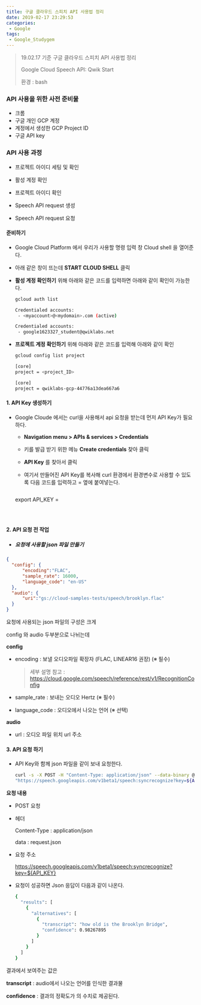 ```yaml
---
title: 구글 클라우드 스피치 API 사용법 정리
date: 2019-02-17 23:29:53
categories:
 - Google
tags:
 - Google_Studygem
---
```


> 19.02.17 기준 구글 클라우드 스피치 API 사용법 정리
>
> Google Cloud Speech API: Qwik Start
>
> 환경 : bash

### API 사용을 위한 사전 준비물

- 크롬
- 구글 개인 GCP 계정
- 계정에서 생성한 GCP Project ID
- 구글 API key

### API 사용 과정

- 프로젝트 아이디 세팅 및 확인
- 활성 계정 확인
- 프로젝트 아이디 확인

- Speech API request 생성
- Speech API request 요청



#### 준비하기

- Google Cloud Platform 에서 우리가 사용할 명령 입력 창 Cloud shell 을 열어준다.

- 아래 같은 창이 뜨는데 **START CLOUD SHELL** 클릭

- **활성 계정 확인하기** 위해 아래와 같은 코드를 입력하면 아래와 같이 확인이 가능한다.

  ```bash
  gcloud auth list
  ```

  ```bash
  Credentialed accounts:
   - <myaccount>@<mydomain>.com (active)
  ```

  ```bash
  Credentialed accounts:
   - google1623327_student@qwiklabs.net
  ```




- **프로젝트 계정 확인하기** 위해 아래와 같은 코드를 입력해 아래와 같이 확인

  ```bash
  gcloud config list project
  ```

  ```bash
  [core]
  project = <project_ID>
  ```

  ```bash
  [core]
  project = qwiklabs-gcp-44776a13dea667a6
  ```




#### 1. API Key 생성하기

- Google Cloude 에서는 curl을 사용해서 api 요청을 받는데 먼저 API Key가 필요하다.

  - **Navigation menu  >  APIs & services > Credentials**

  - 키를 발급 받기 위한 메뉴 **Create credentials** 찾아 클릭

  - **API Key** 를 찾아서 클릭

  - 여기서 만들어진 API Key를 복사해 curl 환경에서 환경변수로 사용할 수 있도록 다음 코드를 입력하고 = 옆에 붙여넣는다.

    ```bash
  export API_KEY =
    ```



#### 2. API 요청 전 작업

- ##### 요청에 사용할 json 파일 만들기

```json
{
  "config": {
      "encoding":"FLAC",
      "sample_rate": 16000,
      "language_code": "en-US"
  },
  "audio": {
      "uri":"gs://cloud-samples-tests/speech/brooklyn.flac"
  }
}
```

요청에 사용되는 json 파일의 구성은 크게

config 와 audio 두부분으로 나뉘는데

**config**

- encoding : 보낼 오디오파일 확장자 (FLAC, LINEAR16 권장)  (※ 필수)

  > 세부 설명 참고 : https://cloud.google.com/speech/reference/rest/v1/RecognitionConfig

- sample_rate : 보내는 오디오 Hertz (※ 필수)

- language_code : 오디오에서 나오는 언어 (※ 선택)

**audio**

- url : 오디오 파일 위치 url 주소



#### 3. API 요청 하기

- API Key와 함께 json 파일을 같이 보내 요청한다.

  ```bash
  curl -s -X POST -H "Content-Type: application/json" --data-binary @request.json \
  "https://speech.googleapis.com/v1beta1/speech:syncrecognize?key=${API_KEY}"
  ```



**요청 내용**

- POST 요청

- 헤더

  Content-Type : application/json

  data : request.json

- 요청 주소

  https://speech.googleapis.com/v1beta1/speech:syncrecognize?key=${API_KEY}





- 요청이 성공하면 Json 응답이 다음과 같이 나온다.

  ``` bash
  {
    "results": [
      {
        "alternatives": [
          {
            "transcript": "how old is the Brooklyn Bridge",
            "confidence": 0.98267895
          }
        ]
      }
    ]
  }
  ```

  

결과에서 보여주는 값은

**transcript**  : audio에서 나오는 언어를 인식한 결과물

**confidence** : 결과의 정확도가 의 수치로 제공된다.